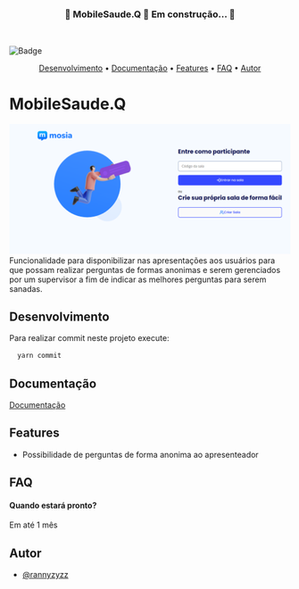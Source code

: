 <h3 align="center"> 
	🚧  MobileSaude.Q 🚀 Em construção...  🚧
</h3>

</br>

![Badge](https://img.shields.io/badge/Mobile%20Saude-mosia-%237159c1?style=for-the-badge&logo=ghost)

<p align="center">
 <a href="#desenvolvimento">Desenvolvimento</a> •
 <a href="#documentação">Documentação</a> • 
 <a href="#features">Features</a> • 
 <a href="#faq">FAQ</a> • 
 <a href="#autor">Autor</a>
</p>

  
# MobileSaude.Q
<img src="/assets/home-page.png">
Funcionalidade para disponibilizar nas apresentações aos usuários para que possam realizar perguntas de formas anonimas e serem gerenciados por um supervisor a fim de indicar as melhores perguntas para serem sanadas.


## Desenvolvimento

Para realizar commit neste projeto execute:

```bash
  yarn commit
```

  
## Documentação

[Documentação](https://linktodocumentation)

  
## Features

- Possibilidade de perguntas de forma anonima ao apresenteador

  
## FAQ

#### Quando estará pronto?

Em até 1 mês



  
## Autor

- [@rannyzyzz](https://github.com/RannyZyzz)

  
